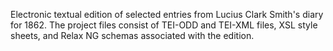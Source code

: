 Electronic textual edition of selected entries from Lucius Clark Smith's diary for 1862. The project files consist of TEI-ODD and TEI-XML files, XSL style sheets, and Relax NG schemas associated with the edition.